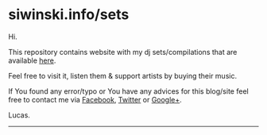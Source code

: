 # siwinski.info/sets #

Hi. 

This repository contains website with my dj sets/compilations that 
are available [here](http://siwinski.info/sets).
 
Feel free to visit it, listen them & support artists by buying their music.

If You found any error/typo or You have any advices for this blog/site feel free 
to contact me via [Facebook](facebook.com/siwinski.info), [Twitter](http://twitter.com/lsiwinski) 
or [Google+](https://www.google.com/+%C5%81ukaszSiwi%C5%84ski). 

Lucas.

----
